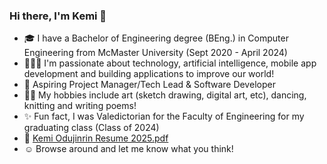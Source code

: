 ### Hi there, I'm Kemi 👋
- 🎓 I have a Bachelor of Engineering degree (BEng.) in Computer Engineering from McMaster University (Sept 2020 - April 2024)
- 👩🏾‍💻 I'm passionate about technology, artificial intelligence, mobile app development and building applications to improve our world!
- 🎯 Aspiring Project Manager/Tech Lead & Software Developer
- 💃🏾 My hobbies include art (sketch drawing, digital art, etc), dancing, knitting and writing poems!
- ✨ Fun fact, I was Valedictorian for the Faculty of Engineering for my graduating class (Class of 2024)
- 📄 [Kemi Odujinrin Resume 2025.pdf](https://github.com/user-attachments/files/20698099/Kemi.Odujinrin.Resume.2025.pdf)
- ☺️ Browse around and let me know what you think!

<!--
**Olukemi/Olukemi** is a ✨ _special_ ✨ repository because its `README.md` (this file) appears on your GitHub profile.

Here are some ideas to get you started:

- 🔭 I’m currently working on ...
- 🌱 I’m currently learning ...
- 👯 I’m looking to collaborate on ...
- 🤔 I’m looking for help with ...
- 💬 Ask me about ...
- 📫 How to reach me: ...
- 😄 Pronouns: ...
- ⚡ Fun fact: ...
-->
